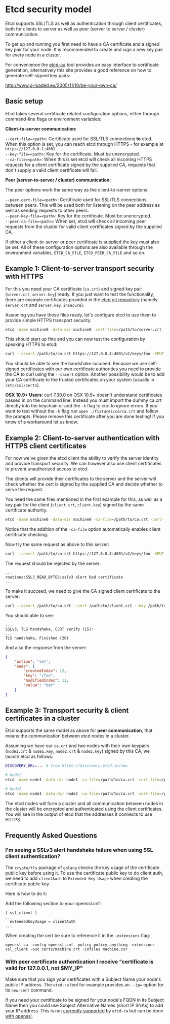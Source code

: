 # Etcd security model

Etcd supports SSL/TLS as well as authentication through client certificates, both for clients to server as well as peer (server to server / cluster) communication.

To get up and running you first need to have a CA certificate and a signed key pair for your node. It is recommended to create and sign a new key pair for every node in a cluster.

For convenience the [etcd-ca](https://github.com/coreos/etcd-ca) tool provides an easy interface to certificate generation, alternatively this site provides a good reference on how to generate self-signed key pairs:

http://www.g-loaded.eu/2005/11/10/be-your-own-ca/

## Basic setup

Etcd takes several certificate related configuration options, either through command-line flags or environment variables:

**Client-to-server communication:**

`--cert-file=<path>`: Certificate used for SSL/TLS connections **to** etcd. When this option is set, you can reach etcd through HTTPS - for example at `https://127.0.0.1:4001`  
`--key-file=<path>`: Key for the certificate. Must be unencrypted.  
`--ca-file=<path>`: When this is set etcd will check all incoming HTTPS requests for a client certificate signed by the supplied CA, requests that don't supply a valid client certificate will fail.

**Peer (server-to-server / cluster) communication:**

The peer options work the same way as the client-to-server options:

`--peer-cert-file=<path>`: Certificate used for SSL/TLS connections between peers. This will be used both for listening on the peer address as well as sending requests to other peers.  
`--peer-key-file=<path>`: Key for the certificate. Must be unencrypted.  
`--peer-ca-file=<path>`: When set, etcd will check all incoming peer requests from the cluster for valid client certificates signed by the supplied CA.

If either a client-to-server or peer certificate is supplied the key must also be set. All of these configuration options are also available through the environment variables, `ETCD_CA_FILE`, `ETCD_PEER_CA_FILE` and so on.

## Example 1: Client-to-server transport security with HTTPS

For this you need your CA certificate (`ca.crt`) and signed key pair (`server.crt`, `server.key`) ready. If you just want to test the functionality, there are example certificates provided in the [etcd git repository](https://github.com/coreos/etcd/tree/master/fixtures/ca) (namely `server.crt` and `server.key.insecure`).

Assuming you have these files ready, let's configure etcd to use them to provide simple HTTPS transport security.

```sh
etcd -name machine0 -data-dir machine0 -cert-file=/path/to/server.crt -key-file=/path/to/server.key
```

This should start up fine and you can now test the configuration by speaking HTTPS to etcd:

```sh
curl --cacert /path/to/ca.crt https://127.0.0.1:4001/v2/keys/foo -XPUT -d value=bar -v
```

You should be able to see the handshake succeed. Because we use self-signed certificates with our own certificate authorities you need to provide the CA to curl using the `--cacert` option. Another possibility would be to add your CA certificate to the trusted certificates on your system (usually in `/etc/ssl/certs`).

**OSX 10.9+ Users**: curl 7.30.0 on OSX 10.9+ doesn't understand certificates passed in on the command line.
Instead you must import the dummy ca.crt directly into the keychain or add the `-k` flag to curl to ignore errors.
If you want to test without the `-k` flag run `open ./fixtures/ca/ca.crt` and follow the prompts.
Please remove this certificate after you are done testing!
If you know of a workaround let us know.

## Example 2: Client-to-server authentication with HTTPS client certificates

For now we've given the etcd client the ability to verify the server identity and provide transport security. We can however also use client certificates to prevent unauthorized access to etcd.

The clients will provide their certificates to the server and the server will check whether the cert is signed by the supplied CA and decide whether to serve the request.

You need the same files mentioned in the first example for this, as well as a key pair for the client (`client.crt`, `client.key`) signed by the same certificate authority.

```sh
etcd -name machine0 -data-dir machine0 -ca-file=/path/to/ca.crt -cert-file=/path/to/server.crt -key-file=/path/to/server.key
```

Notice that the addition of the `-ca-file` option automatically enables client certificate checking.


Now try the same request as above to this server:

```sh
curl --cacert /path/to/ca.crt https://127.0.0.1:4001/v2/keys/foo -XPUT -d value=bar -v
```

The request should be rejected by the server:

```
...
routines:SSL3_READ_BYTES:sslv3 alert bad certificate
...
```

To make it succeed, we need to give the CA signed client certificate to the server:

```sh
curl --cacert /path/to/ca.crt --cert /path/to/client.crt --key /path/to/client.key -L https://127.0.0.1:4001/v2/keys/foo -XPUT -d value=bar -v
```

You should able to see:

```
...
SSLv3, TLS handshake, CERT verify (15):
...
TLS handshake, Finished (20)
```

And also the response from the server:

```json
{
    "action": "set",
    "node": {
        "createdIndex": 12,
        "key": "/foo",
        "modifiedIndex": 12,
        "value": "bar"
    }
}
```

## Example 3: Transport security & client certificates in a cluster

Etcd supports the same model as above for **peer communication**, that means the communication between etcd nodes in a cluster.

Assuming we have our `ca.crt` and two nodes with their own keypairs (`node1.crt` & `node1.key`, `node2.crt` & `node2.key`) signed by this CA, we launch etcd as follows:


```sh
DISCOVERY_URL=... # from https://discovery.etcd.io/new

# Node1
etcd -name node1 -data-dir node1 -ca-file=/path/to/ca.crt -cert-file=/path/to/node1.crt -key-file=/path/to/node1.key -peer-addr ${node1_public_ip}:7001 -discovery ${DISCOVERY_URL}

# Node2
etcd -name node1 -data-dir node2 -ca-file=/path/to/ca.crt -cert-file=/path/to/node2.crt -key-file=/path/to/node2.key -peer-addr ${node2_public_ip}:7001 -discovery ${DISCOVERY_URL}
```

The etcd nodes will form a cluster and all communication between nodes in the cluster will be encrypted and authenticated using the client certificates. You will see in the output of etcd that the addresses it connects to use HTTPS.

## Frequently Asked Questions

### I'm seeing a SSLv3 alert handshake failure when using SSL client authentication?

The `crypto/tls` package of `golang` checks the key usage of the certificate public key before using it.
To use the certificate public key to do client auth, we need to add `clientAuth` to `Extended Key Usage` when creating the certificate public key.

Here is how to do it:

Add the following section to your openssl.cnf:

```
[ ssl_client ]
...
  extendedKeyUsage = clientAuth
...
```

When creating the cert be sure to reference it in the `-extensions` flag:

```
openssl ca -config openssl.cnf -policy policy_anything -extensions ssl_client -out certs/machine.crt -infiles machine.csr
```

### With peer certificate authentication I receive "certificate is valid for 127.0.0.1, not $MY_IP"
Make sure that you sign your certificates with a Subject Name your node's public IP address. The `etcd-ca` tool for example provides an `--ip=` option for its `new-cert` command.

If you need your certificate to be signed for your node's FQDN in its Subject Name then you could use Subject Alternative Names (short IP SNAs) to add your IP address. This is not [currently supported](https://github.com/coreos/etcd-ca/issues/29) by `etcd-ca` but can be done [with openssl](http://wiki.cacert.org/FAQ/subjectAltName).
